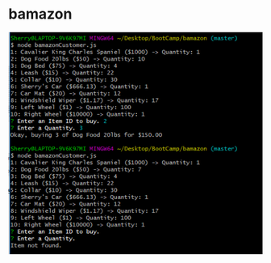 # bamazon

![image](https://raw.githubusercontent.com/scarrasco27541/bamazon/master/success_screenshot.png)

